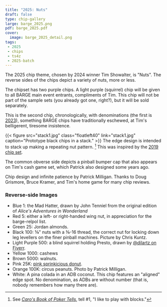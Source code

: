 ```yaml
---
title: "2025: Nuts"
draft: false
type: chip-gallery
large: barge_2025.png
pdf: barge_2025.pdf
cover:
  image: barge_2025_detail.png
tags:
 - 2025
 - chips
 - ts4z
 - 2025-batch
---
```


The 2025 chip theme, chosen by 2024 winner Tim Showalter, is "Nuts".  The
reverse sides of the chips depict a variety of nuts, more or less.

The chipset has two purple chips.  A light purple (squirrel) chip will be given
to all BARGE main event entrants, compliments of Tim.  This chip will not be
part of the sample sets (you already got one, right?), but it will be sold
separately.

This is the second chip, chronologically, with denominations (the first is
[2023](../2023)), something BARGE chips have traditionally eschewed, at Tim's
belligerent, tiresome insistence.

{{< figure src="stack1.jpg" class="floatleft40" link="stack1.jpg"
  caption="Prototype black chips in a stack." >}} 
The edge design is intended to stack up making a repeating nut pattern. [^tell1]
This was inspired by the [2019 chip set](../2019/).

[^tell1]: See [*Caro's Book of Poker
    Tells*](https://books.google.com/books?id=CNJDAgAAQBAJ&printsec=frontcover#v=onepage&q&f=false),
    tell \#1, "I like to play with blocks."

The common obverse side depicts a pinball bumper cap that also appears on Tim's
cash game set, which Patrick also designed some years ago.

Chip design and infinite patience by Patrick Milligan.  Thanks to Doug
Grismore, Bruce Kramer, and Tim's home game for many chip reviews.

### Reverse-side Images

* Blue 1: the Mad Hatter, drawn by John Tenniel from the original edition of
  *Alice's Adventures in Wonderland*
* Red 5: either a left- or right-handed wing nut, in appreciation for the
  barge-relpol list.
* Green 25: Jordan almonds.
* Black 100: ⅝" nuts with a ⅜-16 thread, the correct nut for locking down leg
  levellers on the finer pinball machines.  Picture by Chris Kuntz.
* Light Purple 500: a blind squirrel holding Presto, drawn by
  [@dilartz on Fiverr](https://www.fiverr.com/dilartz).
* Yellow 1000: cashews
* Brown 5000: walnuts.
* Pink 25K: [pink sprinkicious
  donut](https://www.flickr.com/photos/paxtonholley/albums/72157606109687865/).
* Orange 100K: circus peanuts.  Photo by Patrick Milligan.
* White: A pina colada in an ADB coconut.  This chip features an "aligned"
  edge spot. No denomination, as ADBs are without number (that is, nobody
  remembers how many there are).

[^1]: That is, nobody remembers how many there are.
